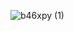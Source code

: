 


![b46xpy (1)](https://user-images.githubusercontent.com/96077446/189708615-37b15b26-6a56-4c11-8e99-d52a3f7b0e17.jpg)
